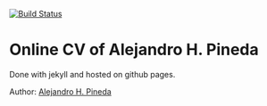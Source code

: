 [![Build Status](https://travis-ci.org/alehpineda/online-cv.svg?branch=master)](https://travis-ci.org/alehpineda/online-cv)

# Online CV of Alejandro H. Pineda

Done with jekyll and hosted on github pages.

Author: [Alejandro H. Pineda](https://alehpineda.com/online-cv)
